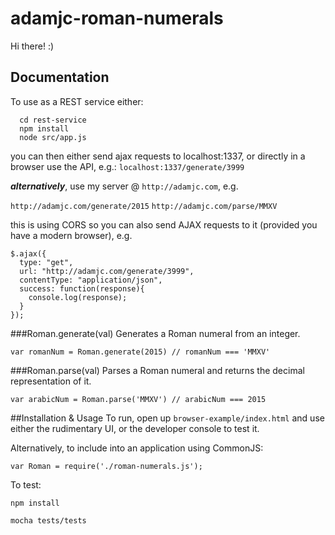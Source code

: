 # adamjc-roman-numerals

Hi there! :)

## Documentation

To use as a REST service either:
```
  cd rest-service
  npm install
  node src/app.js
```

you can then either send ajax requests to localhost:1337, or directly in a browser use the API, e.g.:
`localhost:1337/generate/3999`

***alternatively***, use my server @ `http://adamjc.com`, e.g.

`http://adamjc.com/generate/2015`
`http://adamjc.com/parse/MMXV`

this is using CORS so you can also send AJAX requests to it (provided you have a modern browser), e.g.

```
$.ajax({
  type: "get",
  url: "http://adamjc.com/generate/3999",
  contentType: "application/json",
  success: function(response){
    console.log(response);
  }
});
```

###Roman.generate(val)
Generates a Roman numeral from an integer.

`var romanNum = Roman.generate(2015) // romanNum === 'MMXV'`

###Roman.parse(val)
Parses a Roman numeral and returns the decimal representation of it.

`var arabicNum = Roman.parse('MMXV') // arabicNum === 2015`


##Installation & Usage
To run, open up `browser-example/index.html` and use either the rudimentary UI, or the developer console to test it.

Alternatively, to include into an application using CommonJS:

`var Roman = require('./roman-numerals.js');`

To test:

`npm install`

`mocha tests/tests`

